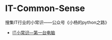 # IT-Common-Sense
搜集IT行业的小常识——公众号《小杨的python之路》

- [IT小常识—第一台电脑](http://mp.weixin.qq.com/s?__biz=MzI1MjI1MTQ1NA==&mid=100000259&idx=2&sn=c2a702494c1d53df4e43e5de7c63e3a5&chksm=69e7de525e9057441b2501aae60b955a725407cdac7e3f8f33f2983cac44edd81c29b8bb1c3c#rd)
